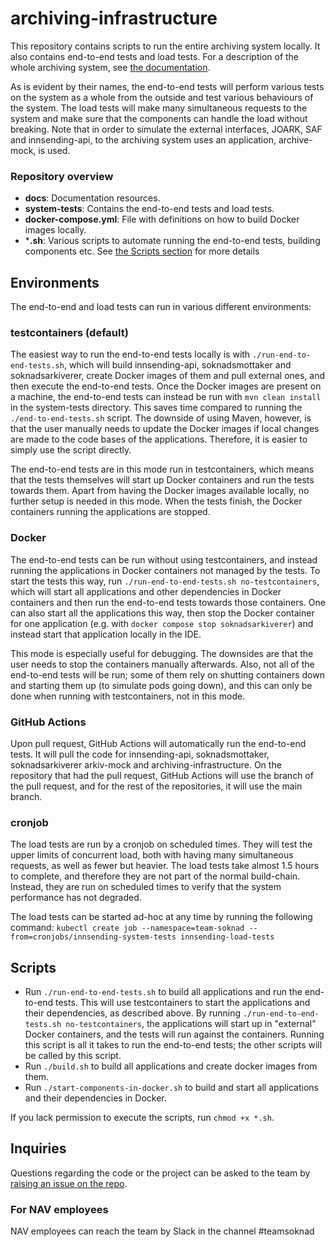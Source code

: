 # archiving-infrastructure
This repository contains scripts to run the entire archiving system locally. It also contains end-to-end tests and load tests. For a description of the whole archiving system, see [the documentation](https://github.com/navikt/archiving-infrastructure/wiki).

As is evident by their names, the end-to-end tests will perform various tests on the system as a whole from the outside and test various behaviours of the system. The load tests will make many simultaneous requests to the system and make sure that the components can handle the load without breaking.
Note that in order to simulate the external interfaces, JOARK, SAF and innsending-api, to the archiving system uses an application, archive-mock, is used.

### Repository overview
* **docs**: Documentation resources.
* **system-tests**: Contains the end-to-end tests and load tests.
* **docker-compose.yml**: File with definitions on how to build Docker images locally.
* ***.sh**: Various scripts to automate running the end-to-end tests, building components etc. See [the Scripts section](#Scripts) for more details

## Environments
The end-to-end and load tests can run in various different environments:

### testcontainers (default)
The easiest way to run the end-to-end tests locally is with `./run-end-to-end-tests.sh`, which will build innsending-api, soknadsmottaker and soknadsarkiverer, create Docker images of them and pull external ones, and then execute the end-to-end tests. Once the Docker images are present on a machine, the end-to-end tests can instead be run with `mvn clean install` in the system-tests directory. This saves time compared to running the `./end-to-end-tests.sh` script. The downside of using Maven, however, is that the user manually needs to update the Docker images if local changes are made to the code bases of the applications. Therefore, it is easier to simply use the script directly.

The end-to-end tests are in this mode run in testcontainers, which means that the tests themselves will start up Docker containers and run the tests towards them. Apart from having the Docker images available locally, no further setup is needed in this mode. When the tests finish, the Docker containers running the applications are stopped.

### Docker
The end-to-end tests can be run without using testcontainers, and instead running the applications in Docker containers not managed by the tests. To start the tests this way, run `./run-end-to-end-tests.sh no-testcontainers`, which will start all applications and other dependencies in Docker containers and then run the end-to-end tests towards those containers. One can also start all the applications this way, then stop the Docker container for one application (e.g. with `docker compose stop soknadsarkiverer`) and instead start that application locally in the IDE.

This mode is especially useful for debugging. The downsides are that the user needs to stop the containers manually afterwards. Also, not all of the end-to-end tests will be run; some of them rely on shutting containers down and starting them up (to simulate pods going down), and this can only be done when running with testcontainers, not in this mode.

### GitHub Actions
Upon pull request, GitHub Actions will automatically run the end-to-end tests. It will pull the code for innsending-api, soknadsmottaker, soknadsarkiverer arkiv-mock and archiving-infrastructure. On the repository that had the pull request, GitHub Actions will use the branch of the pull request, and for the rest of the repositories, it will use the main branch. 

### cronjob
The load tests are run by a cronjob on scheduled times. They will test the upper limits of concurrent load, both with having many simultaneous requests, as well as fewer but heavier. The load tests take almost 1.5 hours to complete, and therefore they are not part of the normal build-chain. Instead, they are run on scheduled times to verify that the system performance has not degraded.

The load tests can be started ad-hoc at any time by running the following command:
`kubectl create job --namespace=team-soknad --from=cronjobs/innsending-system-tests innsending-load-tests`

## Scripts
* Run `./run-end-to-end-tests.sh` to build all applications and run the end-to-end tests. This will use testcontainers to start the applications and their dependencies, as described above. By running `./run-end-to-end-tests.sh no-testcontainers`, the applications will start up in "external" Docker containers, and the tests will run against the containers. Running this script is all it takes to run the end-to-end tests; the other scripts will be called by this script.
* Run `./build.sh` to build all applications and create docker images from them.
* Run `./start-components-in-docker.sh` to build and start all applications and their dependencies in Docker.

If you lack permission to execute the scripts, run `chmod +x *.sh`.

## Inquiries
Questions regarding the code or the project can be asked to the team by [raising an issue on the repo](https://github.com/navikt/archiving-infrastructure/issues).

### For NAV employees
NAV employees can reach the team by Slack in the channel #teamsoknad
